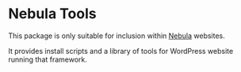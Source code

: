 # Nebula Tools

This package is only suitable for inclusion within [Nebula](https://github.com/eighteen73/nebula) websites. 

It provides install scripts and a library of tools for WordPress website running that framework. 
